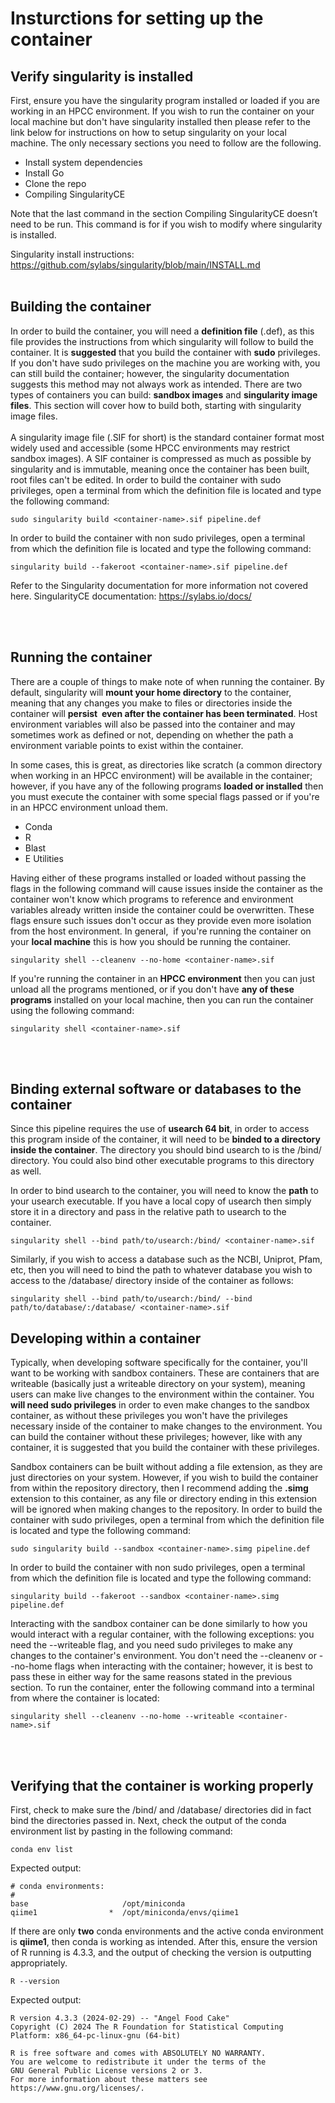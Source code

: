 # Insturctions for setting up the container 
## Verify singularity is installed
First, ensure you have the singularity program installed or loaded if you are working in an HPCC environment. If you wish to run the container on your local machine but don't have singularity installed then please refer to 
the link below for instructions on how to setup singularity on your local machine. The only necessary sections you need to follow are the following.

* Install system dependencies
* Install Go
* Clone the repo
* Compiling SingularityCE

Note that the last command in the section Compiling SingularityCE doesn’t need to be run. This command is for if you wish to modify where singularity is installed.

Singularity install instructions: https://github.com/sylabs/singularity/blob/main/INSTALL.md
<br></br>
## Building the container
In order to build the container, you will need a **definition file** (.def), as this file provides the instructions from which singularity will follow to build the container. It is **suggested** that you build the container with **sudo** privileges. If you don't have sudo privileges on the machine you are working with, you can still build the container; however, the singularity documentation suggests this method may not always work as intended. There are two types of containers you can build: **sandbox images** and **singularity image files**. This section will cover how to build both, starting with singularity image files.
<br></br>
A singularity image file (.SIF for short) is the standard container format most widely used and accessible (some HPCC environments may restrict sandbox images). A SIF container is compressed as much as possible by singularity and is immutable, meaning once the container has been built, root files can't be edited. In order to build the container with sudo privileges, open a terminal from which the definition file is located and type the following command: 

``` console
sudo singularity build <container-name>.sif pipeline.def
```

In order to build the container with non sudo privileges, open a terminal from which the definition file is located and type the following command:

``` console
singularity build --fakeroot <container-name>.sif pipeline.def
```

Refer to the Singularity documentation for more information not covered here.
SingularityCE documentation: https://sylabs.io/docs/

<br></br>
## Running the container
There are a couple of things to make note of when running the container. By default, singularity will **mount your home directory** to the container, meaning that any changes you make to files or directories inside the container will **persist 
even after the container has been terminated**. Host environment variables will also be passed into the container and may sometimes work as defined or not, depending on whether the path a environment variable points to exist within the container.

In some cases, this is great, as directories like scratch (a common directory when working in an HPCC environment) will be available in the container; however, if you have any of the following programs **loaded or installed** then you must execute the container with some special flags passed or if you're in an HPCC environment unload them.

* Conda
* R
* Blast
* E Utilities 

Having either of these programs installed or loaded without passing the flags in the following command will cause issues inside the container as the container won't know which programs to reference and environment variables already written inside the container could be overwritten. These flags ensure such issues don't occur as they provide even more isolation from the host environment. In general,  if you're running the container on your **local machine** this is how you should be running the container.

``` console
singularity shell --cleanenv --no-home <container-name>.sif
```

If you're running the container in an **HPCC environment** then you can just unload all the programs mentioned, or if you don't have **any of these programs** installed on your local machine, then you can run the container using the following command:
``` console
singularity shell <container-name>.sif
```

<br></br>
## Binding external software or databases to the container
Since this pipeline requires the use of **usearch 64 bit**, in order to access this program inside of the container, it will need to be **binded to a directory inside the container**. The directory you should bind usearch to is the /bind/ directory. You could
also bind other executable programs to this directory as well. 

In order to bind usearch to the container, you will need to know the **path** to your usearch executable. If you have a local copy of usearch then simply store it in a directory and pass in
the relative path to usearch to the container. 

``` console
singularity shell --bind path/to/usearch:/bind/ <container-name>.sif
```
Similarly, if you wish to access a database such as the NCBI, Uniprot, Pfam, etc, then you will need to bind the path to whatever database you wish to access to the /database/ directory inside of the container as follows:
``` console
singularity shell --bind path/to/usearch:/bind/ --bind path/to/database/:/database/ <container-name>.sif
```

## Developing within a container
Typically, when developing software specifically for the container, you'll want to be working with sandbox containers. These are containers that are writeable (basically just a writeable directory on your system), meaning users can make live changes to the environment within the container. You **will need sudo privileges** in order to even make changes to the sandbox container, as without these privileges you won't have the privileges necessary inside of the container to make changes to the environment. You can build the container without these privileges; however, like with any container, it is suggested that you build the container with these privileges.

Sandbox containers can be built without adding a file extension, as they are just directories on your system. However, if you wish to build the container from within the repository directory, then I recommend adding the **.simg** extension to this container, as any file or directory ending in this extension will be ignored when making changes to the repository. In order to build the container with sudo privileges, open a terminal from which the definition file is located and type the following command: 

``` console
sudo singularity build --sandbox <container-name>.simg pipeline.def
```

In order to build the container with non sudo privileges, open a terminal from which the definition file is located and type the following command:

``` console
singularity build --fakeroot --sandbox <container-name>.simg pipeline.def
```

Interacting with the sandbox container can be done similarly to how you would interact with a regular container, with the following exceptions: you need the --writeable flag, and you need sudo privileges to make any changes to the container's environment. You don't need the --cleanenv or --no-home flags when interacting with the container; however, it is best to pass these in either way for the same reasons stated in the previous section. To run the container, enter the following command into a terminal from where the container is located:

``` console
singularity shell --cleanenv --no-home --writeable <container-name>.sif
```

<br></br>
## Verifying that the container is working properly
First, check to make sure the /bind/ and /database/ directories did in fact bind the directories passed in. Next, check the output of the conda environment list by pasting in the following command:
``` console
conda env list
```
Expected output:
``` console
# conda environments:
#
base                     /opt/miniconda
qiime1                *  /opt/miniconda/envs/qiime1
```
If there are only **two** conda environments and the active conda environment is **qiime1**, then conda is working as intended. After this, ensure the version of R running is 4.3.3, and the output of checking the version is outputting appropriately. 
``` console
R --version
```
Expected output:
``` console
R version 4.3.3 (2024-02-29) -- "Angel Food Cake"
Copyright (C) 2024 The R Foundation for Statistical Computing
Platform: x86_64-pc-linux-gnu (64-bit)

R is free software and comes with ABSOLUTELY NO WARRANTY.
You are welcome to redistribute it under the terms of the
GNU General Public License versions 2 or 3.
For more information about these matters see
https://www.gnu.org/licenses/.
```

